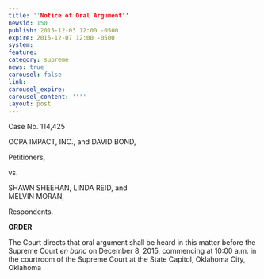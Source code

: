 ```yaml
---
title: ''Notice of Oral Argument''
newsid: 150
publish: 2015-12-03 12:00 -0500
expire: 2015-12-07 12:00 -0500
system: 
feature: 
category: supreme
news: true
carousel: false
link: 
carousel_expire: 
carousel_content: ''''
layout: post
---
```

<p>Case No. 114,425</p>
<p>OCPA IMPACT, INC., and DAVID BOND,</p>
<p>Petitioners,</p>
<p>vs.</p>
<p>SHAWN SHEEHAN, LINDA REID, and<br>
MELVIN MORAN,<p/>
<p>Respondents.</p>
<p><strong>ORDER</strong></p>
<p>The Court directs that oral argument shall be heard in this matter before the Supreme Court <i>en banc</i> on December 8, 2015, commencing at 10:00 a.m. in the courtroom of the Supreme Court at the State Capitol, Oklahoma City, Oklahoma</p>